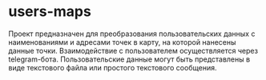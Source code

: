 # users-maps

Проект предназначен для преобразования пользовательских данных с наименованиями и адресами точек в карту, на которой нанесены данные точки. Взаимодействие с пользователем осуществляется через telegram-бота. Пользовательские данные могут быть представлены в виде текстового файла или простого текстового сообщения.
